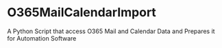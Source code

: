 # O365MailCalendarImport
A Python Script that access O365 Mail and Calendar Data and Prepares it for Automation Software
